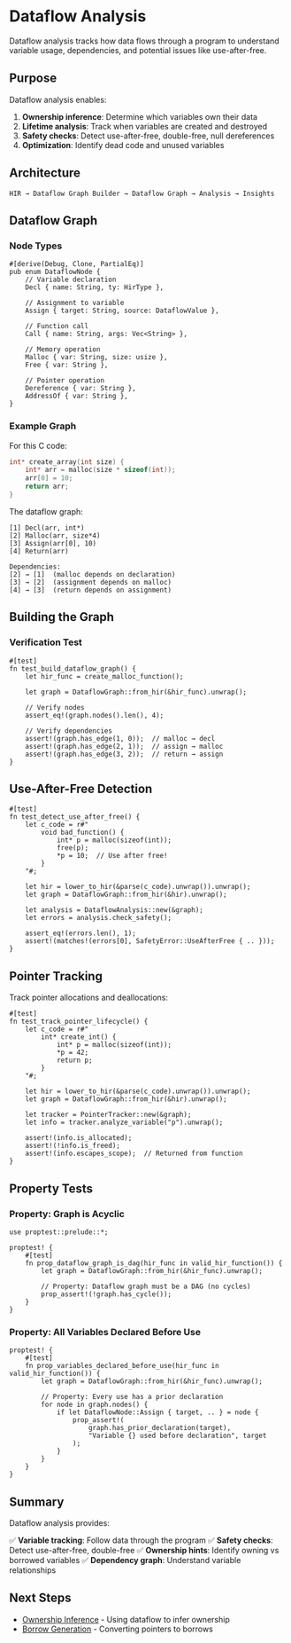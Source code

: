 # Dataflow Analysis

Dataflow analysis tracks how data flows through a program to understand variable usage, dependencies, and potential issues like use-after-free.

## Purpose

Dataflow analysis enables:

1. **Ownership inference**: Determine which variables own their data
2. **Lifetime analysis**: Track when variables are created and destroyed
3. **Safety checks**: Detect use-after-free, double-free, null dereferences
4. **Optimization**: Identify dead code and unused variables

## Architecture

```
HIR → Dataflow Graph Builder → Dataflow Graph → Analysis → Insights
```

## Dataflow Graph

### Node Types

```rust,ignore
#[derive(Debug, Clone, PartialEq)]
pub enum DataflowNode {
    // Variable declaration
    Decl { name: String, ty: HirType },

    // Assignment to variable
    Assign { target: String, source: DataflowValue },

    // Function call
    Call { name: String, args: Vec<String> },

    // Memory operation
    Malloc { var: String, size: usize },
    Free { var: String },

    // Pointer operation
    Dereference { var: String },
    AddressOf { var: String },
}
```

### Example Graph

For this C code:

```c
int* create_array(int size) {
    int* arr = malloc(size * sizeof(int));
    arr[0] = 10;
    return arr;
}
```

The dataflow graph:

```
[1] Decl(arr, int*)
[2] Malloc(arr, size*4)
[3] Assign(arr[0], 10)
[4] Return(arr)

Dependencies:
[2] → [1]  (malloc depends on declaration)
[3] → [2]  (assignment depends on malloc)
[4] → [3]  (return depends on assignment)
```

## Building the Graph

### Verification Test

```rust,ignore
#[test]
fn test_build_dataflow_graph() {
    let hir_func = create_malloc_function();

    let graph = DataflowGraph::from_hir(&hir_func).unwrap();

    // Verify nodes
    assert_eq!(graph.nodes().len(), 4);

    // Verify dependencies
    assert!(graph.has_edge(1, 0));  // malloc → decl
    assert!(graph.has_edge(2, 1));  // assign → malloc
    assert!(graph.has_edge(3, 2));  // return → assign
}
```

## Use-After-Free Detection

```rust,ignore
#[test]
fn test_detect_use_after_free() {
    let c_code = r#"
        void bad_function() {
            int* p = malloc(sizeof(int));
            free(p);
            *p = 10;  // Use after free!
        }
    "#;

    let hir = lower_to_hir(&parse(c_code).unwrap()).unwrap();
    let graph = DataflowGraph::from_hir(&hir).unwrap();

    let analysis = DataflowAnalysis::new(&graph);
    let errors = analysis.check_safety();

    assert_eq!(errors.len(), 1);
    assert!(matches!(errors[0], SafetyError::UseAfterFree { .. }));
}
```

## Pointer Tracking

Track pointer allocations and deallocations:

```rust,ignore
#[test]
fn test_track_pointer_lifecycle() {
    let c_code = r#"
        int* create_int() {
            int* p = malloc(sizeof(int));
            *p = 42;
            return p;
        }
    "#;

    let hir = lower_to_hir(&parse(c_code).unwrap()).unwrap();
    let graph = DataflowGraph::from_hir(&hir).unwrap();

    let tracker = PointerTracker::new(&graph);
    let info = tracker.analyze_variable("p").unwrap();

    assert!(info.is_allocated);
    assert!(!info.is_freed);
    assert!(info.escapes_scope);  // Returned from function
}
```

## Property Tests

### Property: Graph is Acyclic

```rust,ignore
use proptest::prelude::*;

proptest! {
    #[test]
    fn prop_dataflow_graph_is_dag(hir_func in valid_hir_function()) {
        let graph = DataflowGraph::from_hir(&hir_func).unwrap();

        // Property: Dataflow graph must be a DAG (no cycles)
        prop_assert!(!graph.has_cycle());
    }
}
```

### Property: All Variables Declared Before Use

```rust,ignore
proptest! {
    #[test]
    fn prop_variables_declared_before_use(hir_func in valid_hir_function()) {
        let graph = DataflowGraph::from_hir(&hir_func).unwrap();

        // Property: Every use has a prior declaration
        for node in graph.nodes() {
            if let DataflowNode::Assign { target, .. } = node {
                prop_assert!(
                    graph.has_prior_declaration(target),
                    "Variable {} used before declaration", target
                );
            }
        }
    }
}
```

## Summary

Dataflow analysis provides:

✅ **Variable tracking**: Follow data through the program
✅ **Safety checks**: Detect use-after-free, double-free
✅ **Ownership hints**: Identify owning vs borrowed variables
✅ **Dependency graph**: Understand variable relationships

## Next Steps

- [Ownership Inference](./ownership.md) - Using dataflow to infer ownership
- [Borrow Generation](./borrow.md) - Converting pointers to borrows
